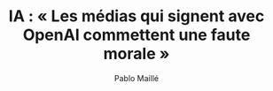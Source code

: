 ---
layout: post
title: "IA : « Les médias qui signent avec OpenAI commettent une faute morale »"
link: "https://usbeketrica.com/fr/article/les-medias-qui-signent-avec-openai-commettent-une-faute-morale"
author: "Pablo Maillé"
published_date: "12/11/2024"
description: "Associated Press, Le Monde, The Atlantic… Les médias ont-ils raison de nouer des partenariats avec OpenAI ? Quels risques et quels bénéfices pour le futur du journalisme ? Dans ce deuxième volet de notre dossier sur la place de l’intelligence artificielle dans le monde des médias, nous avons réuni l’avocat Vincent Fauchoux et l’universitaire Marius Bertolucci pour en discuter."
language: "fr"
categories: 
   - Liens
tags: "ia presse journalisme chat-gpt"
og-tags: "ia presse journalisme chat-gpt"
permalink: /:categories/:year/:month/:day/:title/
---